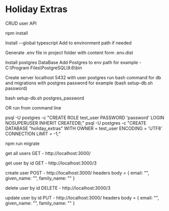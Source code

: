 # Holiday Extras
CRUD user API

npm install

Install --global typescript
Add to environment path if needed

Generate .env file in project folder with content form .env.dist

Install postgres DataBase
Add Postgres to env path for example - C:\Program Files\PostgreSQL\9.6\bin

Create server localhost 5432 with user postgres
run bash command for db and migrations with postgres password for example (bash setup-db.sh password)

bash setup-db.sh postgres_password

OR run from command line

psql -U postgres -c "CREATE ROLE test_user PASSWORD 'password' LOGIN NOSUPERUSER INHERIT CREATEDB;"
psql -U postgres -c "CREATE DATABASE \"holiday_extras\" WITH OWNER = test_user ENCODING = 'UTF8' CONNECTION LIMIT = -1;"

npm run migrate

get all users
GET - http://localhost:3000/

get user by id
GET - http://localhost:3000/3

create user
POST - http://localhost:3000/
headers body = { email: "", given_name: "", family_name: "" }

delete user by id
DELETE - http://localhost:3000/3

update user by id
PUT - http://localhost:3000/
headers body = { email: "", given_name: "", family_name: "" }